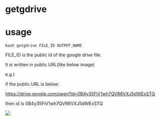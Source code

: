 # getgdrive

# usage
```
bash getgdrive FILE_ID OUTPUT_NAME
```
FILE_ID is the public id of the google drive file.

It is written in public URL(like below image)

e.g.)

if the public URL is below:

https://drive.google.com/open?id=0B4y35FiV1wh7QVR6VXJ5dWExSTQ

then id is 0B4y35FiV1wh7QVR6VXJ5dWExSTQ

![](https://i.imgur.com/UVkrA06.png)
